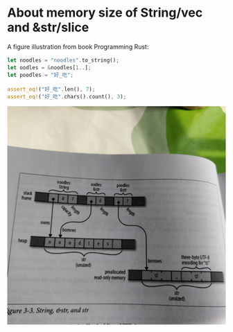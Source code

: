 # About memory size of String/vec and &str/slice

A figure illustration from book Programming Rust:

```rust
let noodles = "noodles".to_string();
let oodles = &noodles[1..];
let poodles = "好_吃";

assert_eq!("好_吃".len(), 7);
assert_eq!("好_吃".chars().count(), 3);
```
![str](doc/string_str.jpg)